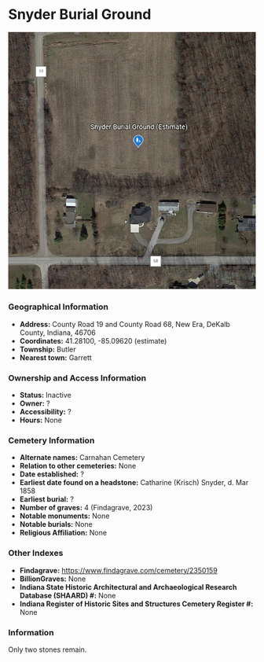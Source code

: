 # Snyder Burial Ground

![Snyder Burial Ground on Google Earth](https://github.com/FyoAtEPL/DeKalbCemeteries/blob/main/images/mapImages/SnyderEarth.png "Snyder Burial Ground on Google Earth")

### Geographical Information
- **Address:**  County Road 19 and County Road 68, New Era, DeKalb County, Indiana, 46706
- **Coordinates:** 41.28100, -85.09620 (estimate)
- **Township:** Butler
- **Nearest town:** Garrett

### Ownership and Access Information
- **Status:** Inactive
- **Owner:** ?
- **Accessibility:** ?
- **Hours:** None

### Cemetery Information
- **Alternate names:** Carnahan Cemetery
- **Relation to other cemeteries:** None
- **Date established:** ?
- **Earliest date found on a headstone:** Catharine (Krisch) Snyder, d. Mar 1858
- **Earliest burial:** ?
- **Number of graves:** 4 (Findagrave, 2023)
- **Notable monuments:** None
- **Notable burials:** None
- **Religious Affiliation:** None 

### Other Indexes
- **Findagrave:** https://www.findagrave.com/cemetery/2350159
- **BillionGraves:** None
- **Indiana State Historic Architectural and Archaeological Research Database (SHAARD) #:** None
- **Indiana Register of Historic Sites and Structures Cemetery Register #:** None

### Information
Only two stones remain.
